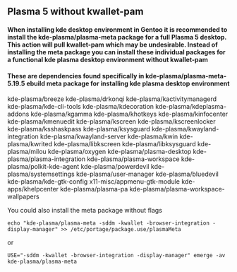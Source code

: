 ## Plasma 5 without kwallet-pam
#### When installing kde desktop environment in Gentoo it is recommended to install the kde-plasma/plasma-meta package for a full Plasma 5 desktop. This action will pull kwallet-pam which may be undesirable. Instead of installing the meta package you can install these individual packages for a functional kde plasma desktop environment without kwallet-pam
#### These are dependencies found specifically in kde-plasma/plasma-meta-5.19.5 ebuild meta package for installing kde plasma desktop environment
kde-plasma/breeze kde-plasma/drkonqi kde-plasma/kactivitymanagerd kde-plasma/kde-cli-tools kde-plasma/kdecoration kde-plasma/kdeplasma-addons kde-plasma/kgamma kde-plasma/khotkeys kde-plasma/kinfocenter kde-plasma/kmenuedit kde-plasma/kscreen kde-plasma/kscreenlocker kde-plasma/ksshaskpass kde-plasma/ksysguard kde-plasma/kwayland-integration kde-plasma/kwayland-server kde-plasma/kwin kde-plasma/kwrited kde-plasma/libkscreen kde-plasma/libksysguard kde-plasma/milou kde-plasma/oxygen kde-plasma/plasma-desktop kde-plasma/plasma-integration kde-plasma/plasma-workspace kde-plasma/polkit-kde-agent kde-plasma/powerdevil kde-plasma/systemsettings kde-plasma/user-manager kde-plasma/bluedevil kde-plasma/kde-gtk-config x11-misc/appmenu-gtk-module kde-apps/khelpcenter kde-plasma/plasma-pa kde-plasma/plasma-workspace-wallpapers


You could also install the meta package without flags

`echo "kde-plasma/plasma-meta -sddm -kwallet -browser-integration -display-manager" >> /etc/portage/package.use/plasmaMeta`

or

`USE="-sddm -kwallet -browser-integration -display-manager" emerge -av kde-plasma/plasma-meta`
